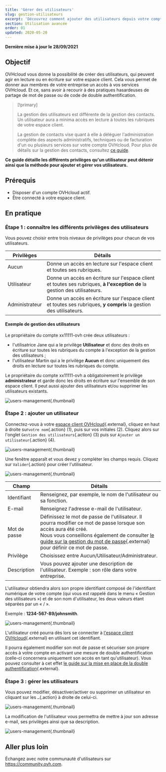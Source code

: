 ```yaml
---
title: 'Gérer des utilisateurs'
slug: gestion-utilisateurs
excerpt: 'Découvrez comment ajouter des utilisateurs depuis votre compte OVHcloud'
section: Utilisation avancée
order: 01
updated: 2020-05-20
---
```


**Dernière mise à jour le 28/09/2021**

## Objectif

OVHcloud vous donne la possibilité de créer des utilisateurs, qui peuvent agir en lecture ou en écriture sur votre espace client. Cela vous permet de donner aux membres de votre entreprise un accès à vos services OVHcloud. Et ce, sans avoir à recourir à des pratiques hasardeuses de partage de mot de passe ou de code de double authentification.

> [!primary]
>
> La gestion des utilisateurs est différente de la gestion des contacts. Un utilisateur aura a minima accès en lecture à toutes les rubriques de votre espace client.
>
> La gestion de contacts vise quant à elle à déléguer l'administration complète des aspects administratifs, techniques ou de facturation d'un ou plusieurs services sur votre compte OVHcloud. Pour plus de détails sur la gestion des contacts, consultez [ce guide](https://docs.ovh.com/ca/fr/customer/gestion-des-contacts/).
>

**Ce guide détaille les différents privilèges qu'un utilisateur peut détenir ainsi que la méthode pour ajouter et gérer vos utilisateurs.**

## Prérequis

- Disposer d'un compte OVHcloud actif.
- Être connecté à votre espace client.

## En pratique

### Étape 1 : connaître les différents privilèges des utilisateurs

Vous pouvez choisir entre trois niveaux de privilèges pour chacun de vos utilisateurs.

| Privilèges | Détails |
|----------------|----------------------------------------------------------------------------------------------------------------------|
| Aucun | Donne un accès en lecture sur l'espace client et toutes ses rubriques. |
| Utilisateur | Donne un accès en écriture sur l'espace client et toutes ses rubriques, **à l'exception de** la gestion des utilisateurs. |
| Administrateur | Donne un accès en écriture sur l'espace client et toutes ses rubriques, **y compris** la gestion des utilisateurs. |

#### Exemple de gestion des utilisateurs

Le propriétaire du compte xx11111-ovh crée deux utilisateurs :

- l'utilisatrice Jane qui a le privilège **Utilisateur** et donc des droits en écriture sur toutes les rubriques du compte à l'exception de la gestion des utilisateurs ;
- l'utilisateur Martin qui a le privilège **Aucun** et donc uniquement des droits en lecture sur toutes les rubriques du compte.

Le propriétaire du compte xx11111-ovh a obligatoirement le privilège **administrateur** et garde donc les droits en écriture sur l'ensemble de son espace client. Il peut aussi ajouter des utilisateurs et/ou supprimer les utilisateurs existants.

![users-management](images/umv4.png){.thumbnail}

### Étape 2 : ajouter un utilisateur

Connectez-vous à votre [espace client OVHcloud](https://ca.ovh.com/auth/?action=gotomanager&from=https://www.ovh.com/ca/fr/&ovhSubsidiary=qc){.external}, cliquez en haut à droite sur`votre nom`{.action} (1), puis sur vos initiales (2). 
Cliquez alors sur l'onglet `Gestion des utilisateurs`{.action} (3) puis sur `Ajouter un utilisateur`{.action} (4).

![users-management](images/hubusers.png){.thumbnail}

Une fenêtre apparaît et vous devez y compléter les champs requis. Cliquez sur `Valider`{.action} pour créer l'utilisateur.

![users-management](images/usersmanagement2.png){.thumbnail}

| Champ | Détails |
|--------------|----------------------------------------------------------------------------------------------------------------------------------------------------------------------------------------------------------------------------------------------------------------------------------------------------------|
| Identifiant | Renseignez, par exemple, le nom de l'utilisateur ou sa fonction. |
| E-mail | Renseignez l'adresse e-mail de l'utilisateur. |
| Mot de passe | Définissez le mot de passe de l'utilisateur. Il pourra modifier ce mot de passe lorsque son accès aura été créé. <br>Nous vous conseillons également de consulter [le guide sur la gestion du mot de passe](https://docs.ovh.com/ca/fr/customer/gerer-son-mot-de-passe/){.external} pour définir ce mot de passe. |
| Privilège | Choisissez entre Aucun/Utilisateur/Administrateur. |
| Description | Vous pouvez ajouter une description de l'utilisateur. Exemple : son rôle dans votre entreprise. |

L'utilisateur obtiendra alors son propre identifiant composé de l'identifiant numérique de votre compte (qui vous est rappelé dans le menu « Gestion des utilisateurs ») et de son nom d'utilisateur, les deux valeurs étant séparées par un « / ».

Exemple : **1234-567-89/johnsmith**.

![users-management](images/usersmanagement3.png){.thumbnail}

L'utilisateur créé pourra dès lors se connecter à [l'espace client OVHcloud](https://ca.ovh.com/auth/?action=gotomanager&from=https://www.ovh.com/ca/fr/&ovhSubsidiary=qc){.external} en utilisant cet identifiant. 

Il pourra également modifier son mot de passe et sécuriser son propre accès à votre compte en activant une mesure de double authentification (celle-ci concernera uniquement son accès en tant qu'utilisateur). Vous pouvez consulter à cet effet [le guide sur la mise en place de la double authentification](https://docs.ovh.com/ca/fr/customer/securiser-son-compte-avec-une-2FA/){.external}.

### Étape 3 : gérer les utilisateurs

Vous pouvez modifier, désactiver/activer ou supprimer un utilisateur en cliquant sur les `…`{.action} à droite de celui-ci.

![users-management](images/usersmanagement4.png){.thumbnail}

La modification de l'utilisateur vous permettra de mettre à jour son adresse e-mail, ses privilèges ainsi que sa description.

![users-management](images/usersmanagement6.png){.thumbnail}

## Aller plus loin

Échangez avec notre communauté d'utilisateurs sur <https://community.ovh.com>.
